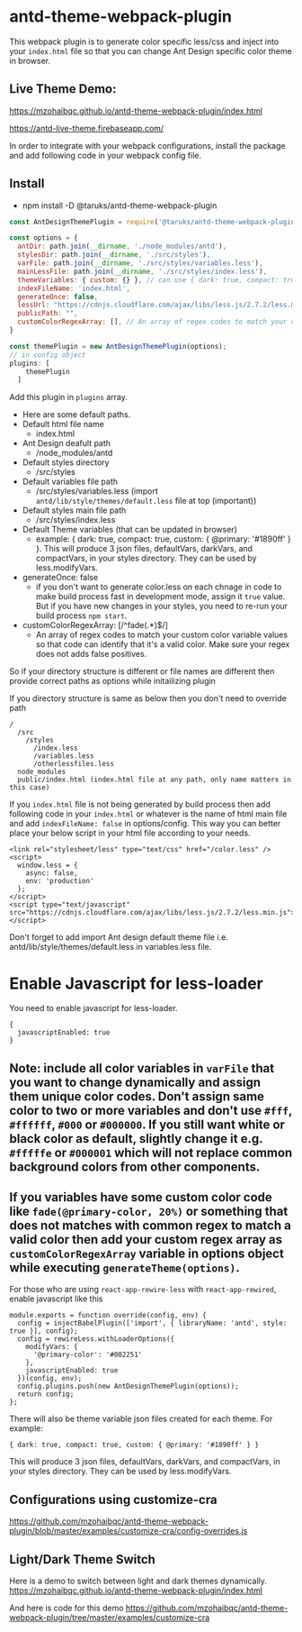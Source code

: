 # antd-theme-webpack-plugin

This webpack plugin is to  generate color specific less/css and inject into your `index.html` file so 
that you can change Ant Design specific color theme in browser.

## Live Theme Demo: 

https://mzohaibqc.github.io/antd-theme-webpack-plugin/index.html

https://antd-live-theme.firebaseapp.com/

In order to integrate with your webpack configurations, install the package and add following code in your webpack config file.

## Install
  - npm install -D @taruks/antd-theme-webpack-plugin

```js
const AntDesignThemePlugin = require('@taruks/antd-theme-webpack-plugin');

const options = {
  antDir: path.join(__dirname, './node_modules/antd'),
  stylesDir: path.join(__dirname, './src/styles'),
  varFile: path.join(__dirname, './src/styles/variables.less'),
  mainLessFile: path.join(__dirname, './src/styles/index.less'),
  themeVariables: { custom: {} }, // can use { dark: true, compact: true } for Antd themes. All them variables will be merged.
  indexFileName: 'index.html',
  generateOnce: false,
  lessUrl: "https://cdnjs.cloudflare.com/ajax/libs/less.js/2.7.2/less.min.js",
  publicPath: "",
  customColorRegexArray: [], // An array of regex codes to match your custom color variable values so that code can identify that it's a valid color. Make sure your regex does not adds false positives.
}

const themePlugin = new AntDesignThemePlugin(options);
// in config object
plugins: [
    themePlugin
  ]
```
Add this plugin in `plugins` array.

- Here are some default paths.
- Default html file name
  - index.html
- Ant Design deafult path
  - /node_modules/antd
- Default styles directory
  - /src/styles
- Default variables file path
  - /src/styles/variables.less (import `antd/lib/style/themes/default.less` file at top (important))
- Default styles main file path
  - /src/styles/index.less
- Default Theme variables (that can be updated in browser)
  - example: { dark: true, compact: true, custom: { @primary: '#1890ff' } }. This will produce 3 json files, defaultVars, darkVars, and compactVars, in your styles directory. They can be used by less.modifyVars.
- generateOnce: false
  - if you don't want to generate color.less on each chnage in code to make build process fast in development mode, assign it `true` value. But if you have new changes in your styles, you need to re-run your build process `npm start`.
- customColorRegexArray: [/^fade\(.*\)$/]
  - An array of regex codes to match your custom color variable values so that code can identify that it's a valid color. Make sure your regex does not adds false positives.

So if your directory structure is different or file names are different then provide correct paths as options 
while initailizing plugin

If you directory structure is same as below then you don't need to override path
```
/
  /src
    /styles
      /index.less
      /variables.less
      /otherlessfiles.less
  node_modules
  public/index.html (index.html file at any path, only name matters in this case)
```

If you `index.html` file is not being generated by build process then add following code in your `index.html` or whatever is the name of html main file and add `indexFileName: false` in options/config. This way you can better place your below script in your html file according to your needs.

```
<link rel="stylesheet/less" type="text/css" href="/color.less" />
<script>
  window.less = {
    async: false,
    env: 'production'
  };
</script>
<script type="text/javascript" src="https://cdnjs.cloudflare.com/ajax/libs/less.js/2.7.2/less.min.js"></script>
```
Don't forget to add import Ant design default theme file i.e. antd/lib/style/themes/default.less in variables.less file.

# Enable Javascript for less-loader

You need to enable javascript for less-loader.

```
{
  javascriptEnabled: true
}

```

## Note: include all color variables in `varFile` that you want to change dynamically and assign them unique color codes. Don't assign same color to two or more variables and don't use `#fff`, `#ffffff`, `#000` or `#000000`. If you still want white or black color as default, slightly change it e.g. `#fffffe` or `#000001` which will not replace common background colors from other components. 

## If you variables have some custom color code like `fade(@primary-color, 20%)` or something that does not matches with common regex to match a valid color then add your custom regex array as `customColorRegexArray` variable in options object while executing `generateTheme(options)`.

For those who are using `react-app-rewire-less` with `react-app-rewired`, enable javascript like this

```
module.exports = function override(config, env) {
  config = injectBabelPlugin(['import', { libraryName: 'antd', style: true }], config);
  config = rewireLess.withLoaderOptions({
    modifyVars: {
      '@primary-color': '#002251'
    },
    javascriptEnabled: true
  })(config, env);
  config.plugins.push(new AntDesignThemePlugin(options));
  return config;
};
```

There will also be theme variable json files created for each theme. For example: 
```
{ dark: true, compact: true, custom: { @primary: '#1890ff' } }
```
This will produce 3 json files, defaultVars, darkVars, and compactVars, in your styles directory. They can be used by less.modifyVars.

## Configurations using customize-cra
https://github.com/mzohaibqc/antd-theme-webpack-plugin/blob/master/examples/customize-cra/config-overrides.js

## Light/Dark Theme Switch
Here is a demo to switch between light and dark themes dynamically.
https://mzohaibqc.github.io/antd-theme-webpack-plugin/index.html

And here is code for this demo
https://github.com/mzohaibqc/antd-theme-webpack-plugin/tree/master/examples/customize-cra